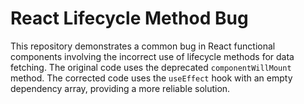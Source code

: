# React Lifecycle Method Bug

This repository demonstrates a common bug in React functional components involving the incorrect use of lifecycle methods for data fetching. The original code uses the deprecated `componentWillMount` method. The corrected code uses the `useEffect` hook with an empty dependency array, providing a more reliable solution.